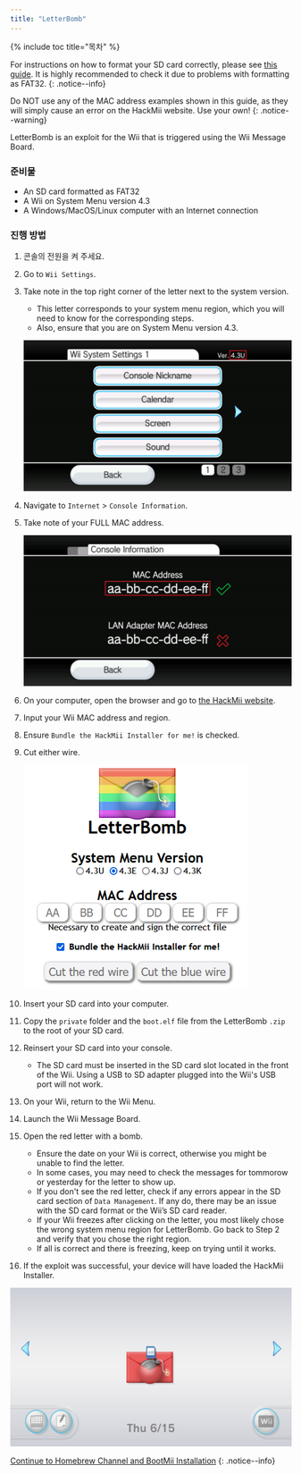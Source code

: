 ```yaml
---
title: "LetterBomb"
---
```


{% include toc title="목차" %}

For instructions on how to format your SD card correctly, please see [this guide](https://wiki.hacks.guide/wiki/Formatting_an_SD_card). It is highly recommended to check it due to problems with formatting as FAT32.
{: .notice--info}

Do NOT use any of the MAC address examples shown in this guide, as they will simply cause an error on the HackMii website. Use your own!
{: .notice--warning}

LetterBomb is an exploit for the Wii that is triggered using the Wii Message Board.

### 준비물
* An SD card formatted as FAT32
* A Wii on System Menu version 4.3
* A Windows/MacOS/Linux computer with an Internet connection

### 진행 방법

1. 콘솔의 전원을 켜 주세요.
1. Go to `Wii Settings`.
1. Take note in the top right corner of the letter next to the system version.
    + This letter corresponds to your system menu region, which you will need to know for the corresponding steps.
    + Also, ensure that you are on System Menu version 4.3.

    ![Wii Region](/images/wii/SystemMenuVersion.png)

1. Navigate to `Internet` > `Console Information`.
1. Take note of your FULL MAC address.

    ![Mac Address](/images/wii/MacAddress.png)

1. On your computer, open the browser and go to [the HackMii website](https://please.hackmii.com/).
1. Input your Wii MAC address and region.
1. Ensure `Bundle the HackMii Installer for me!` is checked.
1. Cut either wire.

    ![HackMii Screen](/images/exploits/letterbomb/LetterBomb-PC.png)

1. Insert your SD card into your computer.
1. Copy the `private` folder and the `boot.elf` file from the LetterBomb `.zip` to the root of your SD card.
1. Reinsert your SD card into your console.
    + The SD card must be inserted in the SD card slot located in the front of the Wii. Using a USB to SD adapter plugged into the Wii's USB port will not work.
1. On your Wii, return to the Wii Menu.
1. Launch the Wii Message Board.
1. Open the red letter with a bomb.
    + Ensure the date on your Wii is correct, otherwise you might be unable to find the letter.
    + In some cases, you may need to check the messages for tommorow or yesterday for the letter to show up.
    + If you don't see the red letter, check if any errors appear in the SD card section of `Data Management`. If any do, there may be an issue with the SD card format or the Wii’s SD card reader.
    + If your Wii freezes after clicking on the letter, you most likely chose the wrong system menu region for LetterBomb. Go back to Step 2 and verify that you chose the right region.
    + If all is correct and there is freezing, keep on trying until it works.
1. If the exploit was successful, your device will have loaded the HackMii Installer.

![LetterBomb Wii Menu](/images/exploits/letterbomb/LetterBomb-Wii.png)

[Continue to Homebrew Channel and BootMii Installation](hbc)
{: .notice--info}
